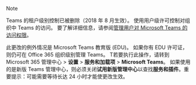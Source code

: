 > [!NOTE]
> Teams 的租户级别控制已被删除（2018 年 8 月生效）。 使用用户级许可控制对组织中 Teams 的访问。 要了解详细信息，请参阅[管理用户对 Microsoft Teams 的访问权限](../user-access.md)。

此更改的例外情况是 Microsoft Teams 教育版 (EDU)。 如果你有 EDU 许可证，则仍可在 Office 365 组织级别管理 Teams。 T若要执行此操作，请转到 Microsoft 365 管理中心 > **设置** > **服务和加载项** > **Microsoft Teams**。 如果使用的是新版 Teams 管理中心，则必须关闭**试用新版管理中心**以查找**服务和插件**。重要提示：可能需要等待长达 24 小时才能使更改生效。 
